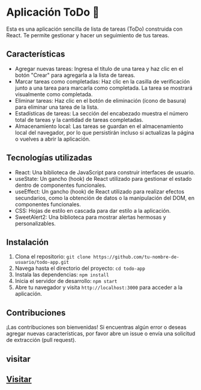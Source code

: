 # Aplicación ToDo 🚀

Esta es una aplicación sencilla de lista de tareas (ToDo) construida con React. Te permite gestionar y hacer un seguimiento de tus tareas.

## Características

- Agregar nuevas tareas: Ingresa el título de una tarea y haz clic en el botón "Crear" para agregarla a la lista de tareas.
- Marcar tareas como completadas: Haz clic en la casilla de verificación junto a una tarea para marcarla como completada. La tarea se mostrará visualmente como completada.
- Eliminar tareas: Haz clic en el botón de eliminación (ícono de basura) para eliminar una tarea de la lista.
- Estadísticas de tareas: La sección del encabezado muestra el número total de tareas y la cantidad de tareas completadas.
- Almacenamiento local: Las tareas se guardan en el almacenamiento local del navegador, por lo que persistirán incluso si actualizas la página o vuelves a abrir la aplicación.

## Tecnologías utilizadas

- React: Una biblioteca de JavaScript para construir interfaces de usuario.
- useState: Un gancho (hook) de React utilizado para gestionar el estado dentro de componentes funcionales.
- useEffect: Un gancho (hook) de React utilizado para realizar efectos secundarios, como la obtención de datos o la manipulación del DOM, en componentes funcionales.
- CSS: Hojas de estilo en cascada para dar estilo a la aplicación.
- SweetAlert2: Una biblioteca para mostrar alertas hermosas y personalizables.

## Instalación

1. Clona el repositorio: `git clone https://github.com/tu-nombre-de-usuario/todo-app.git`
2. Navega hasta el directorio del proyecto: `cd todo-app`
3. Instala las dependencias: `npm install`
4. Inicia el servidor de desarrollo: `npm start`
5. Abre tu navegador y visita `http://localhost:3000` para acceder a la aplicación.

## Contribuciones

¡Las contribuciones son bienvenidas! Si encuentras algún error o deseas agregar nuevas características, por favor abre un issue o envía una solicitud de extracción (pull request).

## visitar
<h2>
  <a href="https://leoromero1.github.io/ToDoList/">Visitar</a>
</h2>

